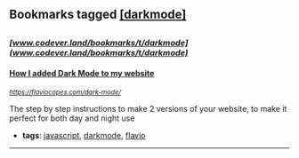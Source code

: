 ## Bookmarks tagged [[darkmode]](https://www.codever.land/search?q=[darkmode])

_<sup><sup>[www.codever.land/bookmarks/t/darkmode](www.codever.land/bookmarks/t/darkmode)</sup></sup>_
---
#### [How I added Dark Mode to my website](https://flaviocopes.com/dark-mode/)
_<sup>https://flaviocopes.com/dark-mode/</sup>_

The step by step instructions to make 2 versions of your website, to make it perfect for both day and night use
* **tags**: [javascript](../tagged/javascript.md), [darkmode](../tagged/darkmode.md), [flavio](../tagged/flavio.md)
---
